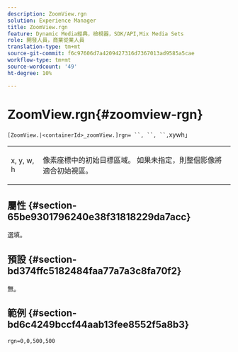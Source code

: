 ```yaml
---
description: ZoomView.rgn
solution: Experience Manager
title: ZoomView.rgn
feature: Dynamic Media經典，檢視器，SDK/API,Mix Media Sets
role: 開發人員，商業從業人員
translation-type: tm+mt
source-git-commit: f6c97606d7a4209427316d7367013ad9585a5cae
workflow-type: tm+mt
source-wordcount: '49'
ht-degree: 10%

---
```



# ZoomView.rgn{#zoomview-rgn}

` [ZoomView.|<containerId>_zoomView.]rgn= ``, ``, ``, `xywh」

<table id="table_A5BFF854E2064B048BF9AA8D576F7DA2"> 
 <tbody> 
  <tr> 
   <td colname="col1"> <p> <span class="codeph"> x</span>,<span class="codeph"> y</span>,<span class="codeph"> w</span>,<span class="codeph"> h</span> </p> </td> 
   <td colname="col2"> <p> 像素座標中的初始目標區域。 如果未指定，則整個影像將適合初始視區。 </p> </td> 
  </tr> 
 </tbody> 
</table>

## 屬性 {#section-65be9301796240e38f31818229da7acc}

選填。

## 預設 {#section-bd374ffc5182484faa77a7a3c8fa70f2}

無。

## 範例 {#section-bd6c4249bccf44aab13fee8552f5a8b3}

`rgn=0,0,500,500`
